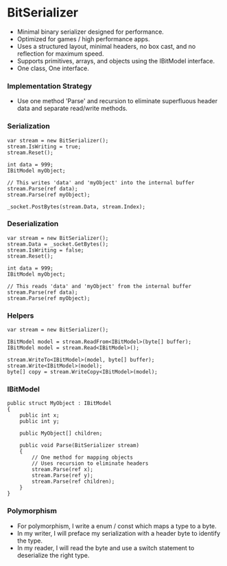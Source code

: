 # BitSerializer
- Minimal binary serializer designed for performance.
- Optimized for games / high performance apps.
- Uses a structured layout, minimal headers, no box cast, and no reflection for maximum speed.
- Supports primitives, arrays, and objects using the IBitModel interface.
- One class, One interface.

### Implementation Strategy
- Use one method 'Parse' and recursion to eliminate superfluous header data and separate read/write methods.

### Serialization
    var stream = new BitSerializer(); 
    stream.IsWriting = true;
    stream.Reset();
    
    int data = 999;
    IBitModel myObject;

    // This writes 'data' and 'myObject' into the internal buffer
    stream.Parse(ref data);
    stream.Parse(ref myObject);

    _socket.PostBytes(stream.Data, stream.Index);
    
  
### Deserialization
    var stream = new BitSerializer(); 
    stream.Data = _socket.GetBytes();
    stream.IsWriting = false;
    stream.Reset();
    
    int data = 999;
    IBitModel myObject;

    // This reads 'data' and 'myObject' from the internal buffer
    stream.Parse(ref data);
    stream.Parse(ref myObject);    

### Helpers
    var stream = new BitSerializer(); 
    
    IBitModel model = stream.ReadFrom<IBitModel>(byte[] buffer);
    IBitModel model = stream.Read<IBitModel>();

    stream.WriteTo<IBitModel>(model, byte[] buffer);
    stream.Write<IBitModel>(model);    
    byte[] copy = stream.WriteCopy<IBitModel>(model);
      
### IBitModel
    public struct MyObject : IBitModel
    {
        public int x;
        public int y;

        public MyObject[] children;

        public void Parse(BitSerializer stream)
        {
            // One method for mapping objects
            // Uses recursion to eliminate headers
            stream.Parse(ref x);
            stream.Parse(ref y);
            stream.Parse(ref children);
        }
    }

### Polymorphism
- For polymorphism, I write a enum / const which maps a type to a byte. 
- In my writer, I will preface my serialization with a header byte to identify the type.
- In my reader, I will read the byte and use a switch statement to deserialize the right type.
